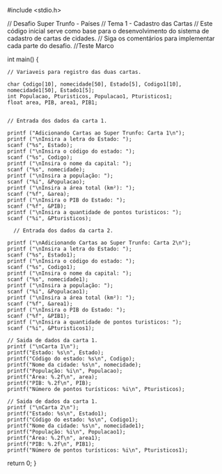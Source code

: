 #include <stdio.h>

  // Desafio Super Trunfo - Países
  // Tema 1 - Cadastro das Cartas
  // Este código inicial serve como base para o desenvolvimento do sistema de cadastro de cartas de cidades.
// Siga os comentários para implementar cada parte do desafio.
//Teste Marco

int main() {

    // Variaveis para registro das duas cartas.

    char Codigo[10], nomecidade[50], Estado[5], Codigo1[10], nomecidade1[50], Estado1[5];
    int Populacao, Pturisticos, Populacao1, Pturisticos1;
    float area, PIB, area1, PIB1;


    // Entrada dos dados da carta 1.

    printf ("Adicionando Cartas ao Super Trunfo: Carta 1\n");
    printf ("\nInsira a letra do Estado: ");
    scanf ("%s", Estado);
    printf ("\nInsira o código do estado: ");
    scanf ("%s", Codigo);
    printf ("\nInsira o nome da capital: ");
    scanf ("%s", nomecidade);
    printf ("\nInsira a população: ");
    scanf ("%i", &Populacao);
    printf ("\nInsira a área total (km²): ");
    scanf ("%f", &area);
    printf ("\nInsira o PIB do Estado: ");
    scanf ("%f", &PIB);
    printf ("\nInsira a quantidade de pontos turisticos: ");
    scanf ("%i", &Pturisticos);

      // Entrada dos dados da carta 2.

    printf ("\nAdicionando Cartas ao Super Trunfo: Carta 2\n");
    printf ("\nInsira a letra do Estado: ");
    scanf ("%s", Estado1);
    printf ("\nInsira o código do estado: ");
    scanf ("%s", Codigo1);
    printf ("\nInsira o nome da capital: ");
    scanf ("%s", nomecidade1);
    printf ("\nInsira a população: ");
    scanf ("%i", &Populacao1);
    printf ("\nInsira a área total (km²): ");
    scanf ("%f", &area1);
    printf ("\nInsira o PIB do Estado: ");
    scanf ("%f", &PIB1);
    printf ("\nInsira a quantidade de pontos turisticos: ");
    scanf ("%i", &Pturisticos1);

    // Saida de dados da carta 1.
    printf ("\nCarta 1\n");
    printf("Estado: %s\n", Estado);
    printf("Código do estado: %s\n", Codigo);
    printf("Nome da cidade: %s\n", nomecidade);
    printf("População: %i\n", Populacao); 
    printf("Área: %.2f\n", area);
    printf("PIB: %.2f\n", PIB);
    printf("Número de pontos turísticos: %i\n", Pturisticos);

    // Saida de dados da carta 1.
    printf ("\nCarta 2\n");
    printf("Estado: %s\n", Estado1);
    printf("Código do estado: %s\n", Codigo1);
    printf("Nome da cidade: %s\n", nomecidade1);
    printf("População: %i\n", Populacao1); 
    printf("Área: %.2f\n", area1);
    printf("PIB: %.2f\n", PIB1);
    printf("Número de pontos turísticos: %i\n", Pturisticos1);
  
return 0;
}


